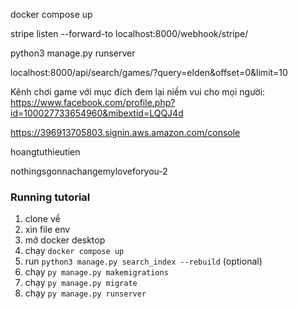 docker compose up

stripe listen --forward-to localhost:8000/webhook/stripe/

python3 manage.py runserver

localhost:8000/api/search/games/?query=elden&offset=0&limit=10


Kênh chơi game với mục đích đem lại niềm vui cho mọi người: https://www.facebook.com/profile.php?id=100027733654960&mibextid=LQQJ4d


https://396913705803.signin.aws.amazon.com/console

hoangtuthieutien

nothingsgonnachangemyloveforyou-2

### Running tutorial

1. clone về
2. xin file env
3. mở docker desktop
4. chạy `docker compose up`
5. run `python3 manage.py search_index --rebuild` (optional)
5. chạy `py manage.py makemigrations`
6. chạy `py manage.py migrate`
6. chạy `py manage.py runserver`